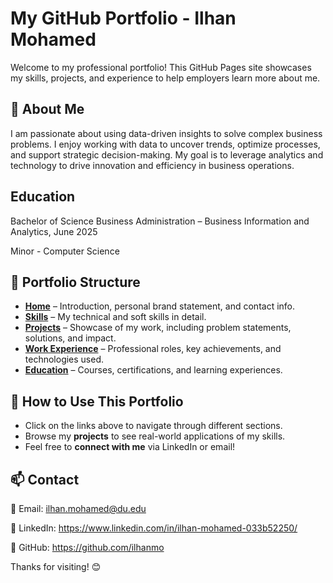 # My GitHub Portfolio - Ilhan Mohamed

Welcome to my professional portfolio! This GitHub Pages site showcases my skills, projects, and experience to help employers learn more about me.

## 🌟 About Me
I am passionate about using data-driven insights to solve complex business problems. I enjoy working with data to uncover trends, optimize processes, and support strategic decision-making. My goal is to leverage analytics and technology to drive innovation and efficiency in business operations.

## Education
Bachelor of Science Business Administration – Business Information and Analytics, June 2025

Minor - Computer Science


## 📂 Portfolio Structure
- **[Home](https://ilhanmohamed.github.io/)** – Introduction, personal brand statement, and contact info.
- **[Skills](https://ilhanmohamed.github.io/skills.html)** – My technical and soft skills in detail.
- **[Projects](https://ilhanmohamed.github.io/projects.html)** – Showcase of my work, including problem statements, solutions, and impact.
- **[Work Experience](https://ilhanmohamed.github.io/experience.html)** – Professional roles, key achievements, and technologies used.
- **[Education](https://ilhanmohamed.github.io/education.html)** – Courses, certifications, and learning experiences.

## 🚀 How to Use This Portfolio
- Click on the links above to navigate through different sections.
- Browse my **projects** to see real-world applications of my skills.
- Feel free to **connect with me** via LinkedIn or email!

## 📫 Contact
📧 Email: ilhan.mohamed@du.edu

💼 LinkedIn: https://www.linkedin.com/in/ilhan-mohamed-033b52250/ 

🔗 GitHub: https://github.com/ilhanmo

Thanks for visiting! 😊
